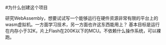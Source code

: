 #为什么创建这个项目

研究WebAssembly，想要试试写一个能够运行在硬件资源非常有限的平台上的wasm虚拟机。一方面学习技术，另一方面也许这东西能用上？
基本目标是运行在内存小于32K，片上Flash在200K以下的MCU。不依赖什么操作系统，可以裸跑。
